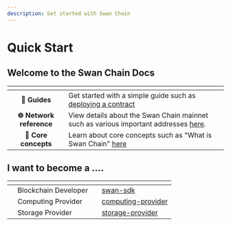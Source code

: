```yaml
---
description: Get started with Swan Chain
---
```


# Quick Start

## Welcome to the Swan Chain Docs

<table data-view="cards"><thead><tr><th align="center"></th><th></th></tr></thead><tbody><tr><td align="center">📄 <strong>Guides</strong></td><td>Get started with a simple guide such as <a href="start-here/quick-start/deploying-your-first-smart-contract-with-remix.md">deploying a contract</a></td></tr><tr><td align="center"> <strong>🌐 Network reference</strong></td><td>View details about the Swan Chain mainnet such as various important addresses <a href="broken-reference">here</a>. </td></tr><tr><td align="center"><strong>🌟 Core concepts</strong></td><td>Learn about core concepts such as "What is Swan Chain" <a href="core-concepts/">here</a></td></tr></tbody></table>

## **I want to become a** ....

<table data-view="cards"><thead><tr><th></th><th></th><th></th><th data-hidden data-card-target data-type="content-ref"></th></tr></thead><tbody><tr><td></td><td>Blockchain Developer</td><td></td><td><a href="bulders/tools/swan-sdk/">swan-sdk</a></td></tr><tr><td></td><td>Computing Provider</td><td></td><td><a href="bulders/computing-provider/">computing-provider</a></td></tr><tr><td></td><td>Storage Provider</td><td></td><td><a href="bulders/storage-provider/">storage-provider</a></td></tr></tbody></table>
